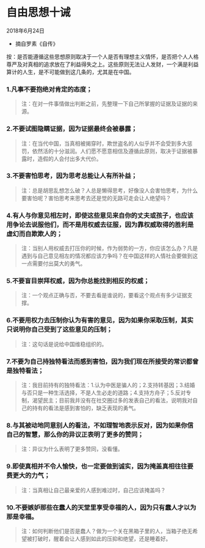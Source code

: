 # 自由思想十诫
2018年6月24日

* 摘自罗素《自传》</br>

按：是否能遵循这些思想原则取决于一个人是否有理想主义情怀，是否把个人人格尊严及对真相的追求放在了利益得失之上。这些原则无法让人发财，一个满是利益算计的人生，是不可能做到这几条的，尤其是在中国。

### 1.凡事不要抱绝对肯定的态度；</br>
> 注：在对一件事情做出判断之前，先整理一下自己所掌握的证据及证据的来源。</br>

### 2.不要试图隐瞒证据，因为证据最终会被暴露；</br>
> 注：在当代中国，当真相被揭穿时，欺世盗名的人似乎并不会受到多大惩罚，依然活的十分滋润。人们愿不愿意相信及遵循此原则，取决于证据被暴露时，造假的人会付出多大代价。</br>

### 3.不要害怕思考，因为思考总能让人有所补益；
> 注：总是胡思乱想怎么破？人总是懒得思考，好像没人会害怕思考，为什么要害怕呢？害怕思考来思考去还是觉的无路可走会让人绝望吗？

### 4.有人与你意见相左时，即使这些意见来自你的丈夫或孩子，也应该用争论去说服他们，而不是用权威去征服，因为靠权威取得的胜利是虚幻而自欺欺人的；
> 注：当别人用权威去打压你的时候，作为弱势的一方，你应该怎么办？凡是遇到与自己意见相左的情况都应该力争吗？在中国这样的人情社会要做到这一点需要付出莫大的勇气。

### 5.不要盲目崇拜权威，因为你总能找到相反的权威；
> 注：一个观点正确与否，不要去看是谁说的，要看这个观点有多少证据支撑。

### 6.不要用权力去压制你认为有害的意见，因为如果你采取压制，其实只说明你自己受到了这些意见的压制；
> 注：这句话是说给中国维稳组织的。

### 7.不要为自己持独特看法而感到害怕，因为我们现在所接受的常识都曾是独特看法；
> 注：我目前持有的独特看法：1.认为中医是骗人的；2.支持转基因；3.结婚与否只是一种生活选择，不是人生必走的道路；4.支持方舟子；5.反对专制，渴望民主；目前我并没有在社交圈过多的发表自己的看法，说明我对自己的持有的看法是感到害怕的，缺乏表现的勇气。

### 8.与其被动地同意别人的看法，不如理智地表示反对，因为如果你信自己的智慧，那么你的异议正表明了更多的赞同；
> 注：异议为什么表明了更多赞同，没看懂。

### 9.即使真相并不令人愉快，也一定要做到诚实，因为掩盖真相往往要费更大的力气；
> 注：当真相让自己最亲爱的人感到难过时，自己应该掩盖吗？

### 10.不要嫉妒那些在蠢人的天堂里享受幸福的人，因为只有蠢人才以为那是幸福。
> 注：如何判断他们是否是蠢人？做为一个关在黑箱子里的人，当箱子绝无希望被打破时，醒着会让人感到如此的压抑和绝望，还是睡着好。
